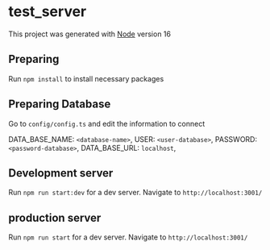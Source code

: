 # test_server

This project was generated with [Node](https://nodejs.org/es/) version 16

## Preparing

Run `npm install` to install necessary packages

## Preparing Database

Go to `config/config.ts` and edit the information to connect

DATA_BASE_NAME: `<database-name>`,
USER: `<user-database>`,
PASSWORD: `<password-database>`,
DATA_BASE_URL: `localhost`,

## Development server

Run `npm run start:dev` for a dev server. Navigate to `http://localhost:3001/`

## production server

Run `npm run start` for a dev server. Navigate to `http://localhost:3001/`
